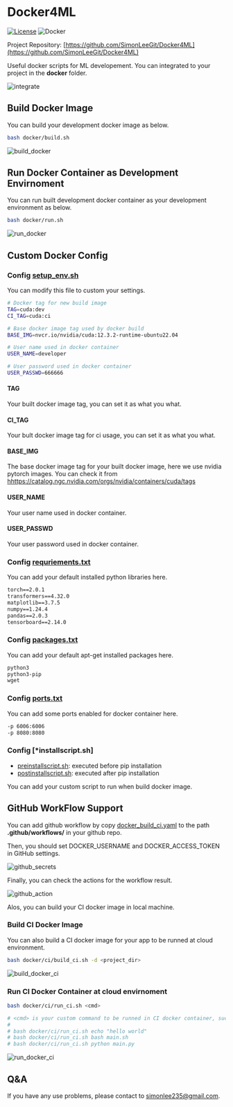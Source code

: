 # Docker4ML

[![License](https://img.shields.io/badge/License-MIT-yellow)](https://github.com/SimonLeeGit/Docker4ML/blob/main/LICENSE)
![Docker](https://img.shields.io/badge/docker-gray?logo=docker)

Project Repository: [https://github.com/SimonLeeGit/Docker4ML](https://github.com/SimonLeeGit/Docker4ML)

Useful docker scripts for ML developement. You can integrated to your project in the **docker** folder.

![integrate](./doc/integrate.png)

## Build Docker Image

You can build your development docker image as below.

```bash
bash docker/build.sh
```

![build_docker](./doc/build_docker.png)

## Run Docker Container as Development Envirnoment

You can run built development docker container as your development environment as below.

```bash
bash docker/run.sh
```

![run_docker](./doc/run_docker.png)

## Custom Docker Config

### Config [setup_env.sh](./conf/setup_env.sh)

You can modify this file to custom your settings.

```bash
# Docker tag for new build image
TAG=cuda:dev
CI_TAG=cuda:ci

# Base docker image tag used by docker build
BASE_IMG=nvcr.io/nvidia/cuda:12.3.2-runtime-ubuntu22.04

# User name used in docker container
USER_NAME=developer

# User password used in docker container
USER_PASSWD=666666
```

#### TAG

Your built docker image tag, you can set it as what you what.

#### CI_TAG

Your bult docker image tag for ci usage, you can set it as what you what.

#### BASE_IMG

The base docker image tag for your built docker image, here we use nvidia pytorch images.
You can check it from [hhttps://catalog.ngc.nvidia.com/orgs/nvidia/containers/cuda/tags](https://catalog.ngc.nvidia.com/orgs/nvidia/containers/cuda/tags)

#### USER_NAME

Your user name used in docker container.

#### USER_PASSWD

Your user password used in docker container.

### Config [requriements.txt](./conf/requirements.txt)

You can add your default installed python libraries here.

```txt
torch==2.0.1
transformers==4.32.0
matplotlib==3.7.5
numpy==1.24.4
pandas==2.0.3
tensorboard==2.14.0
```

### Config [packages.txt](./conf/packages.txt)

You can add your default apt-get installed packages here.

```txt
python3
python3-pip
wget
```

### Config [ports.txt](./conf/ports.txt)

You can add some ports enabled for docker container here.

```txt
-p 6006:6006
-p 8080:8080
```

### Config [*installscript.sh]

- [preinstallscript.sh](./conf/preinstallscript.sh): executed before pip installation
- [postinstallscript.sh](./conf/postinstallscript.sh): executed after pip installation

You can add your custom script to run when build docker image.

## GitHub WorkFlow Support

You can add github workflow by copy [docker_build_ci.yaml](./docker_build_ci.yml) to the path **.github/workflows/** in your github repo.

Then, you should set DOCKER_USERNAME and DOCKER_ACCESS_TOKEN in GitHub settings.

![github_secrets](./doc/github_secrets.png)

Finally, you can check the actions for the workflow result.

![github_action](./doc/github_action.png)

Alos, you can build your CI docker image in local machine.

### Build CI Docker Image

You can also build a CI docker image for your app to be runned at cloud environment.

```bash
bash docker/ci/build_ci.sh -d <project_dir>
```

![build_docker_ci](./doc/build_docker_ci.png)

### Run CI Docker Container at cloud envirnoment

```bash
bash docker/ci/run_ci.sh <cmd>

# <cmd> is your custom command to be runned in CI docker container, such as:
#
# bash docker/ci/run_ci.sh echo "hello world"
# bash docker/ci/run_ci.sh bash main.sh
# bash docker/ci/run_ci.sh python main.py
```

![run_docker_ci](./doc/run_docker_ci.png)

## Q&A

If you have any use problems, please contact to <simonlee235@gmail.com>.
